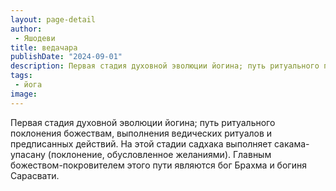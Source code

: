 ```yaml
---
layout: page-detail
author:
 - Яшодеви
title: ведачара
publishDate: "2024-09-01"
description: Первая стадия духовной эволюции йогина; путь ритуального поклонения божествам, выполнения ведических ритуалов и предписанных действий. На этой стадии садхака выполняет сакама-упасану (поклонение, обусловленное желаниями). Главным божеством-покровителем этого пути являются бог Брахма и богиня Сарасвати.
tags:
 - йога
image: 
---
```


Первая стадия духовной эволюции йогина; путь ритуального поклонения божествам, выполнения ведических ритуалов и предписанных действий. На этой стадии садхака выполняет сакама-упасану (поклонение, обусловленное желаниями). Главным божеством-покровителем этого пути являются бог Брахма и богиня Сарасвати.

